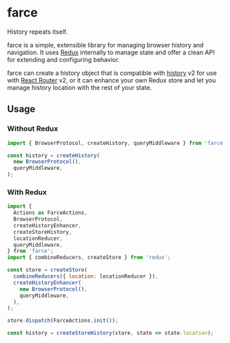 # farce

History repeats itself.

farce is a simple, extensible library for managing browser history and navigation. It uses [Redux](http://redux.js.org/) internally to manage state and offer a clean API for extending and configuring behavior.

farce can create a history object that is compatible with [history](https://github.com/mjackson/history) v2 for use with [React Router](https://github.com/reactjs/react-router) v2, or it can enhance your own Redux store and let you manage history location with the rest of your state.

## Usage

### Without Redux

```js
import { BrowserProtocol, createHistory, queryMiddleware } from 'farce';

const history = createHistory(
  new BrowserProtocol(),
  queryMiddleware,
);
```

### With Redux

```js
import {
  Actions as FarceActions,
  BrowserProtocol,
  createHistoryEnhancer,
  createStoreHistory,
  locationReducer,
  queryMiddleware,
} from 'farce';
import { combineReducers, createStore } from 'redux';

const store = createStore(
  combineReducers({ location: locationReducer }),
  createHistoryEnhancer(
    new BrowserProtocol(),
    queryMiddleware,
  ),
);

store.dispatch(FarceActions.init());

const history = createStoreHistory(store, state => state.location);
```
